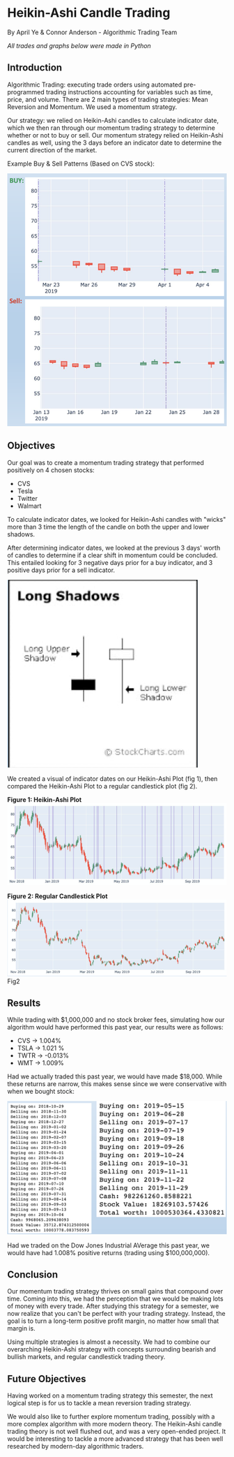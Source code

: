 # Heikin-Ashi Candle Trading
By April Ye & Connor Anderson - Algorithmic Trading Team

*All trades and graphs below were made in Python*

## Introduction
Algorithmic Trading: executing trade orders using automated pre-programmed trading instructions accounting for variables such as time, price, and volume. There are 2 main types of trading strategies: Mean Reversion and Momentum. We used a momentum strategy.

Our strategy: we relied on Heikin-Ashi candles to calculate indicator date, which we then ran through our momentum trading strategy to determine whether or not to buy or sell. Our momentum strategy relied on Heikin-Ashi candles as well, using the 3 days before an indicator date to determine the current direction of the market.

Example Buy & Sell Patterns (Based on CVS stock):

![patterns](/example_selling_patterns.png)

## Objectives
Our goal was to create a momentum trading strategy that performed positively on 4 chosen stocks:
- CVS
- Tesla
- Twitter
- Walmart

To calculate indicator dates, we looked for Heikin-Ashi candles with "wicks" more than 3 time the length of the candle on both the upper and lower shadows.

After determining indicator dates, we looked at the previous 3 days' worth of candles to determine if a clear shift in momentum could be concluded. This entailed looking for 3 negative days prior for a buy indicator, and 3 positive days prior for a sell indicator.

![long shadows](/long_shadows.png)

We created a visual of indicator dates on our Heikin-Ashi Plot (fig 1), then compared the Heikin-Ashi Plot to a regular candlestick plot (fig 2).

**Figure 1: Heikin-Ashi Plot**
![fig1](/fig1.png)

**Figure 2: Regular Candlestick Plot**
![fig2](/fig2.png)
Fig2

## Results
While trading with $1,000,000 and no stock broker fees, simulating how our algorithm would have performed this past year, our results were as follows:
- CVS -> 1.004%
- TSLA -> 1.021 %
- TWTR -> -0.013%
- WMT -> 1.009%

Had we actually traded this past year, we would have made $18,000. While these returns are narrow, this makes sense since we were conservative with when we bought stock:

![transaction_history](/transaction_history.png)

Had we traded on the Dow Jones Industrial AVerage this past year, we would have had 1.008% positive returns (trading using $100,000,000).

## Conclusion
Our momentum trading strategy thrives on small gains that compound over time. Coming into this, we had the perception that we would be making lots of money with every trade. After studying this strategy for a semester, we now realize that you can't be perfect with your trading strategy. Instead, the goal is to turn a long-term positive profit margin, no matter how small that margin is.

Using multiple strategies is almost a necessity. We had to combine our overarching Heikin-Ashi strategy with concepts surrounding bearish and bullish markets, and regular candlestick trading theory.

## Future Objectives
Having worked on a momentum trading strategy this semester, the next logical step is for us to tackle a mean reversion trading strategy.

We would also like to further explore momentum trading, possibly with a more complex algorithm with more modern theory. The Heikin-Ashi candle trading theory is not well flushed out, and was a very open-ended project. It would be interesting to tackle a more advanced strategy that has been well researched by modern-day algorithmic traders.

